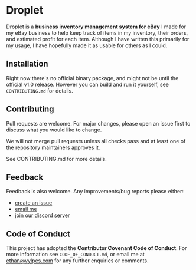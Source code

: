 # Droplet
Droplet is a **business inventory management system for eBay** I made for my eBay business to help keep track of items in my inventory, their orders, and estimated profit for each item. Although I have written this primarily for my usage, I have hopefully made it as usable for others as I could.

## Installation
Right now there's no official binary package, and might not be until the official v1.0 release. However you can build and run it yourself, see `CONTRIBUTING.md` for details.

## Contributing
Pull requests are welcome. For major changes, please open an issue first to discuss what you would like to change.

We will not merge pull requests unless all checks pass and at least one of the repository maintainers approves it.

See CONTRIBUTING.md for more details.

## Feedback
Feedback is also welcome. Any improvements/bug reports please either:

- [create an issue](https://gitea.vylpes.xyz/rabbitlabs/droplet/issues/new)
- [email me](mailto:helpdesk@vylpes.com)
- [join our discord server](https://go.vylpes.xyz/A6HcA)

## Code of Conduct
This project has adopted the **Contributor Covenant Code of Conduct**. For more information see `CODE_OF_CONDUCT.md`, or email me at [ethan@vylpes.com](mailto:helpdesk@vylpes.com) for any further enquiries or comments.
